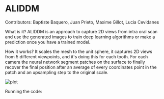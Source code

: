 # ALIDDM
 
Contributors: Baptiste Baquero, Juan Prieto, Maxime Gillot, Lucia Cevidanes

What is it?
ALIDDM is an approach to capture 2D views from intra oral scan and use the generated images to train deep learning algorithms or make a prediction once you have a trained model. 

How it works?
It scales the mesh to the unit sphere, it captures 2D views from 5 different viewpoints, and it's doing this for each tooth. For each camera the neural  network segment patches on the surface to finally recover the final position after an average of every coordinates point in the patch and an upsampling step to the original scale.


![plot](/home/luciacev-admin/Desktop/Baptiste_Baquero/Project/ALIDDM/Documentation/results.png)


Running the code:
